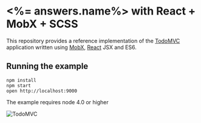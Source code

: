 # <%= answers.name%> with React + MobX + SCSS

This repository provides a reference implementation of the [TodoMVC](http://todomvc.com) application written using [MobX](https://github.com/mobxjs/mobx), [React](https://facebook.github.io/react) JSX and ES6.

## Running the example

```
npm install
npm start
open http://localhost:9000
```

The example requires node 4.0 or higher

![TodoMVC](devtools.gif)
